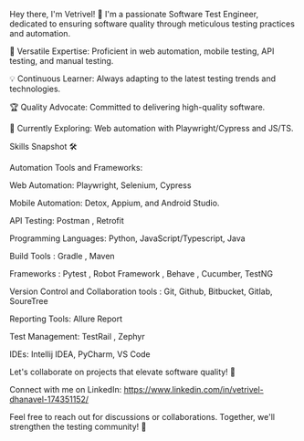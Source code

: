 Hey there, I'm Vetrivel! 👋
I'm a passionate Software Test Engineer, dedicated to ensuring software quality through meticulous testing practices and automation.

🚀 Versatile Expertise: Proficient in web automation, mobile testing, API testing, and manual testing.

💡 Continuous Learner: Always adapting to the latest testing trends and technologies.

🏆 Quality Advocate: Committed to delivering high-quality software.

🌱 Currently Exploring: Web automation with Playwright/Cypress and JS/TS.

Skills Snapshot 🛠️

Automation Tools and Frameworks:

Web Automation: Playwright, Selenium, Cypress 

Mobile Automation:  Detox, Appium, and Android Studio.

API Testing: Postman , Retrofit 

Programming Languages: Python, JavaScript/Typescript, Java

Build Tools : Gradle , Maven

Frameworks : Pytest , Robot Framework , Behave , Cucumber, TestNG  

Version Control and Collaboration tools : Git, Github, Bitbucket, Gitlab, SoureTree

Reporting Tools: Allure Report 

Test Management: TestRail , Zephyr 

IDEs: Intellij IDEA, PyCharm, VS Code

Let's collaborate on projects that elevate software quality! 🤝

Connect with me on LinkedIn: https://www.linkedin.com/in/vetrivel-dhanavel-174351152/

Feel free to reach out for discussions or collaborations. Together, we'll strengthen the testing community! 🌟
